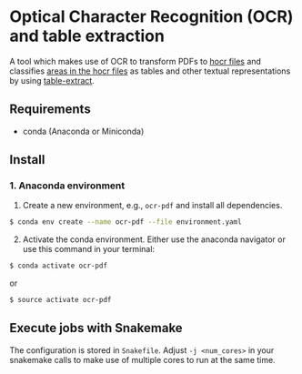 # Optical Character Recognition (OCR) and table extraction
A tool which makes use of OCR to transform PDFs to [hocr files](http://kba.cloud/hocr-spec)
and classifies [areas in the hocr files](http://kba.cloud/hocr-spec/1.2/#sec-ocr_carea) as tables and other textual representations by using [table-extract](https://github.com/UW-Deepdive-Infrastructure/table-extract).


## Requirements
- conda (Anaconda or Miniconda)

## Install
### 1. Anaconda environment
1. Create a new environment, e.g., ```ocr-pdf``` and install all dependencies.
```bash
$ conda env create --name ocr-pdf --file environment.yaml
```

2. Activate the conda environment. Either use the anaconda navigator or use this command in your terminal:
```bash
$ conda activate ocr-pdf
```
or
```bash
$ source activate ocr-pdf
```

## Execute jobs with Snakemake
The configuration is stored in ```Snakefile```. Adjust ```-j <num_cores>``` in your snakemake calls to make use of multiple cores to run at the same time.

